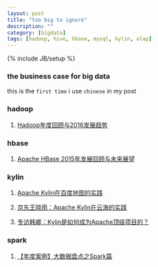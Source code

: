 ```yaml
---
layout: post
title: "too big to ignore"
description: ""
category: [bigdata]
tags: [hadoop, hive, hbase, mysql, kylin, olap]
---
```

{% include JB/setup %}


### the business case for big data

this is the `first time` i use `chinese` in my post

### hadoop

1. [Hadoop年度回顾与2016发展趋势](http://mp.weixin.qq.com/s?__biz=MjM5NzAyNTE0Ng==&mid=401433694&idx=1&sn=3096aaa591987bab07a9a2c202c4ef8d&scene=21#wechat_redirect)

### hbase

1. [Apache HBase 2015年发展回顾与未来展望](http://mp.weixin.qq.com/s?__biz=MjM5NzAyNTE0Ng==&mid=401553217&idx=1&sn=016f8bbec9974368ea6c72acf74278fd&scene=21#wechat_redirect)

### kylin

1. [Apache Kylin在百度地图的实践](http://www.infoq.com/cn/articles/practis-of-apache-kylin-in-baidu-map)

1. [京东王晓雨：Apache Kylin在云海的实践](http://www.csdn.net/article/2015-11-27/2826343)

1. [专访韩卿：Kylin是如何成为Apache顶级项目的？](http://www.infoq.com/cn/news/2015/12/apache-kylin-top-level-project)

### spark

1. [【年度案例】大数据盘点之Spark篇](http://mp.weixin.qq.com/s?__biz=MjM5NzAyNTE0Ng==&mid=401593336&idx=1&sn=5f5daa70f8652d9d5543a497b8cc1707&scene=21#wechat_redirect)
